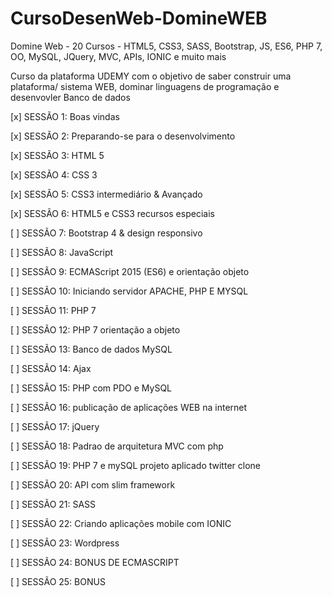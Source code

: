 # CursoDesenWeb-DomineWEB
 Domine Web - 20 Cursos - HTML5, CSS3, SASS, Bootstrap, JS, ES6, PHP 7, OO, MySQL, JQuery, MVC, APIs, IONIC e muito mais
 
 Curso da plataforma UDEMY com o objetivo de saber construir uma plataforma/ sistema WEB, dominar linguagens de programação e desenvovler Banco de dados

[x] SESSÃO 1: Boas vindas

[x] SESSÃO 2: Preparando-se para o desenvolvimento

[x] SESSÃO 3: HTML 5

[x] SESSÃO 4: CSS 3

[x] SESSÃO 5: CSS3 intermediário & Avançado

[x] SESSÃO 6: HTML5 e CSS3 recursos especiais

[ ] SESSÃO 7: Bootstrap 4 & design responsivo

[ ] SESSÃO 8: JavaScript

[ ] SESSÃO 9: ECMAScript 2015 (ES6) e orientação objeto

[ ] SESSÃO 10: Iniciando servidor APACHE, PHP E MYSQL

[ ] SESSÃO 11: PHP 7

[ ] SESSÃO 12: PHP 7 orientação a objeto

[ ] SESSÃO 13: Banco de dados MySQL

[ ] SESSÃO 14: Ajax

[ ] SESSÃO 15: PHP com PDO e MySQL

[ ] SESSÃO 16: publicação de aplicações WEB na internet

[ ] SESSÃO 17: jQuery

[ ] SESSÃO 18: Padrao de arquitetura MVC com php

[ ] SESSÃO 19: PHP 7 e mySQL projeto aplicado twitter clone

[ ] SESSÃO 20: API com slim framework

[ ] SESSÃO 21: SASS

[ ] SESSÃO 22: Criando aplicações mobile com IONIC

[ ] SESSÃO 23: Wordpress

[ ] SESSÃO 24: BONUS DE ECMASCRIPT

[ ] SESSÃO 25: BONUS

